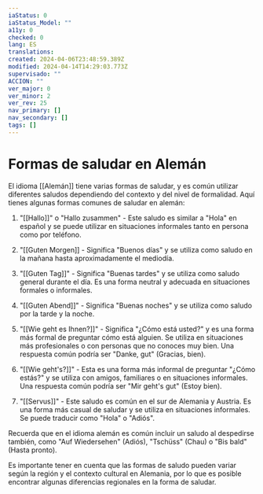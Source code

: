 ```yaml
---
iaStatus: 0
iaStatus_Model: ""
a11y: 0
checked: 0
lang: ES
translations: 
created: 2024-04-06T23:48:59.389Z
modified: 2024-04-14T14:29:03.773Z
supervisado: ""
ACCION: ""
ver_major: 0
ver_minor: 2
ver_rev: 25
nav_primary: []
nav_secondary: []
tags: []
---
```

# Formas de saludar en Alemán
	
El idioma [[Alemán]] tiene varias formas de saludar, y es común utilizar diferentes saludos dependiendo del contexto y del nivel de formalidad. Aquí tienes algunas formas comunes de saludar en alemán:

1. "[[Hallo]]" o "Hallo zusammen" - Este saludo es similar a "Hola" en español y se puede utilizar en situaciones informales tanto en persona como por teléfono.
    
2. "[[Guten Morgen]] - Significa "Buenos días" y se utiliza como saludo en la mañana hasta aproximadamente el mediodía.
    
3. "[[Guten Tag]]" - Significa "Buenas tardes" y se utiliza como saludo general durante el día. Es una forma neutral y adecuada en situaciones formales o informales.
    
4. "[[Guten Abend]]" - Significa "Buenas noches" y se utiliza como saludo por la tarde y la noche.
    
5. "[[Wie geht es Ihnen?]]" - Significa "¿Cómo está usted?" y es una forma más formal de preguntar cómo está alguien. Se utiliza en situaciones más profesionales o con personas que no conoces muy bien. Una respuesta común podría ser "Danke, gut" (Gracias, bien).
    
6. "[[Wie geht's?]]" - Esta es una forma más informal de preguntar "¿Cómo estás?" y se utiliza con amigos, familiares o en situaciones informales. Una respuesta común podría ser "Mir geht's gut" (Estoy bien).
    
7. "[[Servus]]" - Este saludo es común en el sur de Alemania y Austria. Es una forma más casual de saludar y se utiliza en situaciones informales. Se puede traducir como "Hola" o "Adiós".
    

Recuerda que en el idioma alemán es común incluir un saludo al despedirse también, como "Auf Wiedersehen" (Adiós), "Tschüss" (Chau) o "Bis bald" (Hasta pronto).

Es importante tener en cuenta que las formas de saludo pueden variar según la región y el contexto cultural en Alemania, por lo que es posible encontrar algunas diferencias regionales en la forma de saludar.